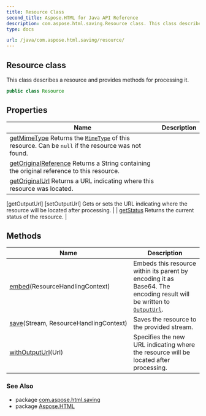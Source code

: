 ```yaml
---
title: Resource Class
second_title: Aspose.HTML for Java API Reference
description: com.aspose.html.saving.Resource class. This class describes a resource and provides methods for processing it
type: docs

url: /java/com.aspose.html.saving/resource/
---
```

## Resource class

This class describes a resource and provides methods for processing it.

```java
public class Resource
```

## Properties

| Name | Description |
| --- | --- |
| [getMimeType](../../com.aspose.html.saving/resource/mimetype/) Returns the [`MimeType`](../../com.aspose.html/mimetype/) of this resource. Can be `null` if the resource was not found. |
| [getOriginalReference](../../com.aspose.html.saving/resource/originalreference/) Returns a String containing the original reference to this resource. |
| [getOriginalUrl](../../com.aspose.html.saving/resource/originalurl/) Returns a URL indicating where this resource was located. |
[getOutputUrl]
[setOutputUrl] Gets or sets the URL indicating where the resource will be located after processing. |
| [getStatus](../../com.aspose.html.saving/resource/status/) Returns the current status of the resource. |

## Methods

| Name | Description |
| --- | --- |
| [embed](../../com.aspose.html.saving/resource/embed/)(ResourceHandlingContext) | Embeds this resource within its parent by encoding it as Base64. The encoding result will be written to [`OutputUrl`](./outputurl/). |
| [save](../../com.aspose.html.saving/resource/save/)(Stream, ResourceHandlingContext) | Saves the resource to the provided stream. |
| [withOutputUrl](../../com.aspose.html.saving/resource/withoutputurl/)(Url) | Specifies the new URL indicating where the resource will be located after processing. |

### See Also

* package [com.aspose.html.saving](../../com.aspose.html.saving/)
* package [Aspose.HTML](../../)
